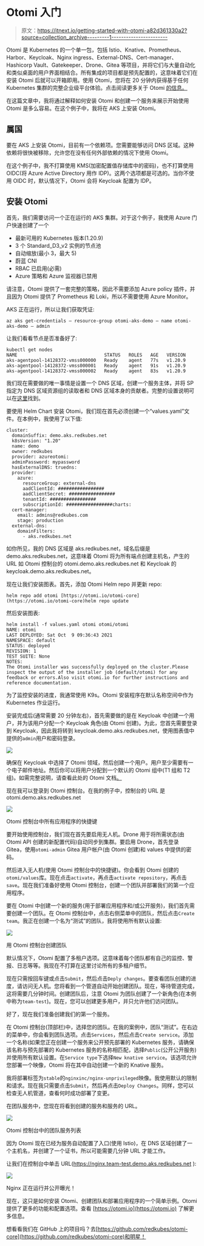 # Otomi 入门

> 原文：<https://itnext.io/getting-started-with-otomi-a82d361330a2?source=collection_archive---------1----------------------->

Otomi 是 Kubernetes 的一个单一包，包括 Istio、Knative、Prometheus、Harbor、Keycloak、Nginx ingress、External-DNS、Cert-manager、Hashicorp Vault、Gatekeeper、Drone、Gitea 等项目，并将它们与大量自动化和类似桌面的用户界面相结合。所有集成的项目都是预先配置的，这意味着它们在安装 Otomi 后就可以开箱即用。使用 Otomi，您将在 20 分钟内获得基于任何 Kubernetes 集群的完整企业级平台体验。点击阅读更多关于 Otomi [的信息。](https://otomi.io)

在这篇文章中，我将通过解释如何安装 Otomi 和创建一个服务来展示开始使用 Otomi 是多么容易。在这个例子中，我将在 AKS 上安装 Otomi。

## 属国

要在 AKS 上安装 Otomi，目前有一个依赖项。您需要能够访问 DNS 区域。这种依赖将很快被移除，允许您在没有任何外部依赖的情况下使用 Otomi。

在这个例子中，我不打算使用 KMS(加密配置值存储库中的密码)，也不打算使用 OIDC(将 Azure Active Directory 用作 IDP)。这两个选项都是可选的。当你不使用 OIDC 时，默认情况下，Otomi 会将 Keycloak 配置为 IDP。

## 安装 Otomi

首先，我们需要访问一个正在运行的 AKS 集群。对于这个例子，我使用 Azure 门户快速创建了一个

*   最新可用的 Kubernetes 版本(1.20.9)
*   3 个 Standard_D3_v2 实例的节点池
*   自动缩放(最小 3，最大 5)
*   蔚蓝 CNI
*   RBAC 已启用(必需)
*   Azure 策略和 Azure 监视器已禁用

请注意，Otomi 提供了一套完整的策略，因此不需要添加 Azure policy 插件，并且因为 Otomi 提供了 Prometheus 和 Loki，所以不需要使用 Azure Monitor。

AKS 正在运行，所以让我们获取凭证:

```
az aks get-credentials — resource-group otomi-aks-demo — name otomi-aks-demo — admin
```

让我们看看节点是否准备好了:

```
kubectl get nodes                                                                 
NAME                                STATUS   ROLES   AGE   VERSION
aks-agentpool-14128372-vmss000000   Ready    agent   77s   v1.20.9
aks-agentpool-14128372-vmss000001   Ready    agent   91s   v1.20.9
aks-agentpool-14128372-vmss000002   Ready    agent   83s   v1.20.9
```

我们现在需要做的唯一事情是设置一个 DNS 区域，创建一个服务主体，并将 SP 指定为 DNS 区域资源组的读取者和 DNS 区域本身的贡献者。完整的设置说明可以在[这里](https://github.com/kubernetes-sigs/external-dns/blob/master/docs/tutorials/azure.md)找到。

要使用 Helm Chart 安装 Otomi，我们现在首先必须创建一个“values.yaml”文件。在本例中，我使用了以下值:

```
cluster:
  domainSuffix: demo.aks.redkubes.net
  k8sVersion: "1.20"
  name: demo
  owner: redkubes
  provider: azureotomi:
  adminPassword: mypassword
  hasExternalDNS: truedns:
  provider:
    azure:
      resourceGroup: external-dns
      aadClientId: #################
      aadClientSecret: #################
      tenantId: #################
      subscriptionId: #################charts:
  cert-manager:
    email: admins@redkubes.com
    stage: production
  external-dns:
    domainFilters:
      - aks.redkubes.net
```

如你所见，我的 DNS 区域是 aks.redkubes.net，域名后缀是 demo.aks.redkubes.net，这意味着 Otomi 将为所有端点创建主机名，产生的 URL 如 Otomi 控制台的 otomi.demo.aks.redkubes.net 和 Keycloak 的 keycloak.demo.aks.redkubes.net。

现在让我们安装图表。首先，添加 Otomi Helm repo 并更新 repo:

```
helm repo add otomi [https://otomi.io/otomi-core](https://otomi.io/otomi-core)helm repo update
```

然后安装图表:

```
helm install -f values.yaml otomi otomi/otomi
NAME: otomi
LAST DEPLOYED: Sat Oct  9 09:36:43 2021
NAMESPACE: default
STATUS: deployed
REVISION: 1
TEST SUITE: None
NOTES:
The Otomi installer was successfully deployed on the cluster.Please inspect the output of the installer job (default/otomi) for any feedback or errors.Also visit otomi.io for further instructions and reference documentation.
```

为了监控安装的进度，我通常使用 K9s。Otomi 安装程序在默认名称空间中作为 Kubernetes 作业运行。

安装完成后(通常需要 20 分钟左右)，首先需要做的是在 Keycloak 中创建一个用户，并为该用户分配一个 Keycloak 角色(由 Otomi 创建)。为此，您首先需要登录到 Keycloak，因此我将转到 keycloak.demo.aks.redkubes.net，使用图表值中提供的`admin`用户和密码登录。

![](img/61014ce5f98f48e489858d06f5069845.png)

确保在 Keycloak 中选择了 Otomi 领域，然后创建一个用户。用户至少需要有一个电子邮件地址。然后你可以将用户分配到一个默认的 Otomi 组中(T1 组和 T2 组)。如需完整说明，请查看此处的 Otomi 文档[。](https://otomi.io/docs/installation/post-install-actions)

现在我可以登录到 Otomi 控制台。在我的例子中，控制台的 URL 是 otomi.demo.aks.redkubes.net

![](img/ada26c25d9c5021d7069e9c4fa4441ef.png)

Otomi 控制台中所有应用程序的快捷键

要开始使用控制台，我们现在首先要启用无人机。Drone 用于将所需状态(由 Otomi API 创建的新配置代码)自动同步到集群。要启用 Drone，首先登录 Gitea，使用`otomi-admin` Gitea 用户帐户(由 Otomi 创建)和 values 中提供的密码。

然后进入无人机(使用 Otomi 控制台中的快捷键)。你会看到 Otomi 创建的`otomi/values`库。现在点击`activate`，再点击`activate repository`，再点击`save`。现在我们准备好使用 Otomi 控制台，创建一个团队并部署我们的第一个应用程序。

要在 Otomi 中创建一个新的服务(用于部署应用程序和/或公开服务)，我们首先需要创建一个团队。在 Otomi 控制台中，点击右侧菜单中的团队，然后点击`Create team`。我正在创建一个名为“测试”的团队，我将使用所有默认设置:

![](img/beab0788a229479c11b07a184f0a6054.png)

用 Otomi 控制台创建团队

默认情况下，Otomi 配置了多租户选项。这意味着每个团队都有自己的监控、警报、日志等等。我现在不打算在这里讨论所有的多租户细节。

现在只需按回车键或点击`Submit`，然后点击`Deply changes`。要查看团队创建的进度，请访问无人机。您将看到一个管道自动开始创建团队。现在，等待管道完成，这将需要几分钟时间。创建团队后，注意 Otomi 为团队创建了一个新角色(在本例中称为`team-test`)。现在，您可以创建更多用户，并只允许他们访问团队。

好了，现在我们准备创建我们的第一个服务。

在 Otomi 控制台(顶部栏)中，选择您的团队。在我的案例中，团队“测试”。在右边的菜单中，你会看到团队选项。点击`Services`，然后点击`Create service`。添加一个名称(如果您正在创建一个服务来公开预先部署的 Kubernetes 服务，请确保该名称与预先部署的 Kubernetes 服务的名称相匹配，选择`Public`(公开公开服务)并使用所有默认设置。在`Service type`下选择`New knative service`。该选项允许您部署一个映像，Otomi 将在其中自动创建一个新的 Knative 服务。

我将部署标签为`stable`的`nginxinc/nginx-unprivileged`映像。我使用默认的限制和请求。现在我只需要点击`Submit`，然后再点击`Deploy Changes`。同样，您可以检查无人机管道，查看何时成功部署了变更。

在团队服务中，您现在将看到创建的服务和服务的 URL。

![](img/65c593c193d681b1d3f7f2fc77dd99ab.png)

Otomi 控制台中的团队服务列表

因为 Otomi 现在已经为服务自动配置了入口(使用 Istio)，在 DNS 区域创建了一个主机名，并创建了一个证书，所以可能需要几分钟 URL 才能工作。

让我们在控制台中单击 URL(https://nginx.team-test.demo.aks.redkubes.net ):

![](img/4e19960843dd25784bde5cc4f19d51d9.png)

Nginx 正在运行并公开曝光！

现在，这只是如何安装 Otomi、创建团队和部署应用程序的一个简单示例。Otomi 提供了更多的功能和配置选项。查看 [https://otomi.io](https://otomi.io) 了解更多信息。

想看看我们在 GitHub 上的项目吗？去[https://github.com/redkubes/otomi-core](https://github.com/redkubes/otomi-core)和明星！